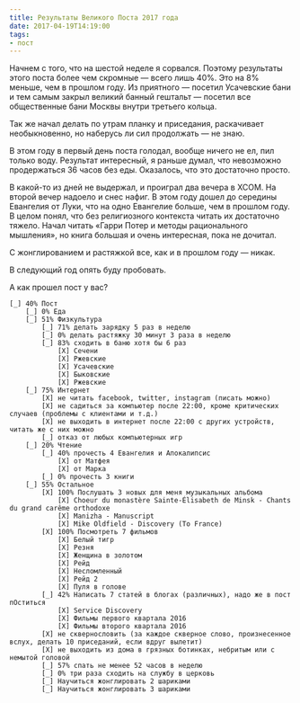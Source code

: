 ```yaml
---
title: Результаты Великого Поста 2017 года
date: 2017-04-19T14:19:00
tags:
- пост
---
```


Начнем с того, что на шестой неделе я сорвался. Поэтому результаты этого поста более чем скромные — всего лишь 40%. Это
на 8% меньше, чем в прошлом году. Из приятного — посетил Усачевские бани и тем самым закрыл великий банный гештальт —
посетил все общественные бани Москвы внутри третьего кольца.

<!--more-->

Так же начал делать по утрам планку и приседания, раскачивает необыкновенно, но наберусь ли сил продолжать — не знаю.

В этом году в первый день поста голодал, вообще ничего не ел, пил только воду. Результат интересный, я раньше думал, что
невозможно продержаться 36 часов без еды. Оказалось, что это достаточно просто.

В какой-то из дней не выдержал, и проиграл два вечера в XCOM. На второй вечер надоело и снес нафиг. В этом году дошел до
середины Евангелия от Луки, что на одно Евангелие больше, чем в прошлом году. В целом понял, что без религиозного
контекста читать их достаточно тяжело. Начал читать «Гарри Потер и методы рационального мышления», но книга большая и
очень интересная, пока не дочитал.

С жонглированием и растяжкой все, как и в прошлом году — никак.

В следующий год опять буду пробовать.

А как прошел пост у вас?

<!--more-->

```
[_] 40% Пост
	[_] 0% Еда
	[_] 51% Физкультура
		[_] 71% делать зарядку 5 раз в неделю
		[_] 0% делать растяжку 30 минут 3 раза в неделю
		[_] 83% сходить в баню хотя бы 6 раз
			[X] Сечени
			[X] Ржевские
			[X] Усачевские
			[X] Быковские
			[X] Ржевские
	[_] 75% Интернет
		[X] не читать facebook, twitter, instagram (писать можно)
		[X] не садиться за компьютер после 22:00, кроме критических случаев (проблемы с клиентами и т.д.)
		[X] не выходить в интернет после 22:00 с других устройств, читать же с них можно
		[_] отказ от любых компьютерных игр
	[_] 20% Чтение
		[_] 40% прочесть 4 Евангелия и Апокалипсис
			[X] от Матфея
			[X] от Марка
		[_] 0% прочесть 3 книги
	[_] 55% Остальное
		[X] 100% Послушать 3 новых для меня музыкальных альбома
			[X] Choeur du monastère Sainte-Élisabeth de Minsk - Chants du grand carême orthodoxe
			[X] Manizha - Manuscript
			[X] Mike Oldfield - Discovery (To France)
		[X] 100% Посмотреть 7 фильмов
			[X] Белый тигр
			[X] Резня
			[X] Женщина в золотом
			[X] Рейд
			[X] Несломленный
			[X] Рейд 2
			[X] Пуля в голове
		[_] 42% Написать 7 статей в блогах (различных), надо же в пост пОститься
			[X] Service Discovery
			[X] Фильмы первого квартала 2016
			[X] Фильмы второго квартала 2016
		[X] не сквернословить (за каждое скверное слово, произнесенное вслух, делать 10 приседаний, если вдруг вылетит)
		[X] не выходить из дома в грязных ботинках, небритым или с немытой головой
		[_] 57% спать не менее 52 часов в неделю
		[_] 0% три раза сходить на службу в церковь
		[_] Научиться жонглировать 2 шариками
		[_] Научиться жонглировать 3 шариками
```
